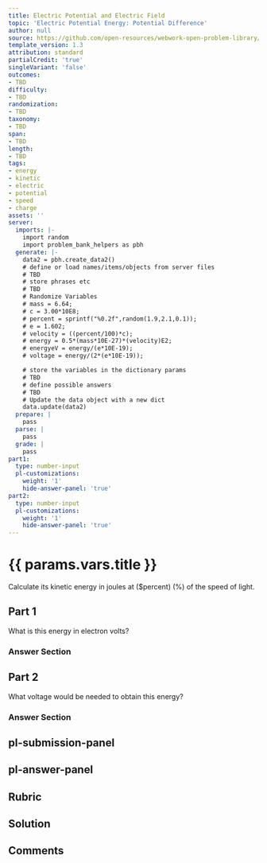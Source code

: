 ```yaml
---
title: Electric Potential and Electric Field
topic: 'Electric Potential Energy: Potential Difference'
author: null
source: https://github.com/open-resources/webwork-open-problem-library/tree/master/Contrib/BrockPhysics/College_Physics_Urone/19.Electric_Potential_and_Electric_Field/19-01.Electric_Potential_Energy_Potential_Difference/NU_U17_19_01_003.pg
template_version: 1.3
attribution: standard
partialCredit: 'true'
singleVariant: 'false'
outcomes:
- TBD
difficulty:
- TBD
randomization:
- TBD
taxonomy:
- TBD
span:
- TBD
length:
- TBD
tags:
- energy
- kinetic
- electric
- potential
- speed
- charge
assets: ''
server:
  imports: |-
    import random
    import problem_bank_helpers as pbh
  generate: |-
    data2 = pbh.create_data2()
    # define or load names/items/objects from server files
    # TBD
    # store phrases etc
    # TBD
    # Randomize Variables
    # mass = 6.64;
    # c = 3.00*10E8;
    # percent = sprintf("%0.2f",random(1.9,2.1,0.1));
    # e = 1.602;
    # velocity = ((percent/100)*c);
    # energy = 0.5*(mass*10E-27)*(velocity)E2;
    # energyeV = energy/(e*10E-19);
    # voltage = energy/(2*(e*10E-19));

    # store the variables in the dictionary params
    # TBD
    # define possible answers
    # TBD
    # Update the data object with a new dict
    data.update(data2)
  prepare: |
    pass
  parse: |
    pass
  grade: |
    pass
part1:
  type: number-input
  pl-customizations:
    weight: '1'
    hide-answer-panel: 'true'
part2:
  type: number-input
  pl-customizations:
    weight: '1'
    hide-answer-panel: 'true'
---
```


# {{ params.vars.title }} 


Calculate its kinetic energy in joules at ($percent) (%) of the speed of light.

## Part 1 
What is this energy in electron volts? 


 ### Answer Section

## Part 2 
What voltage would be needed to obtain this energy? 


 ### Answer Section


## pl-submission-panel 


## pl-answer-panel 


## Rubric 


## Solution 


## Comments 


